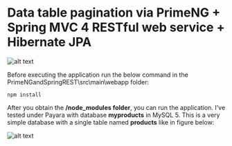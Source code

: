 # Data table pagination via PrimeNG + Spring MVC 4 RESTful web service + Hibernate JPA

![alt text](http://www.primefaces.org/images/primeng.png "PrimeNG")

Before executing the application run the below command in the PrimeNGandSpringREST\src\main\webapp folder:

```
npm install
```

After you obtain the **/node_modules folder**, you can run the application. I've tested under Payara with database **myproducts** in MySQL 5. This is a very simple database with a single table named **products** like in figure below:

![alt text](http://www.primefaces.org/images/primeng.png "myproducts")
